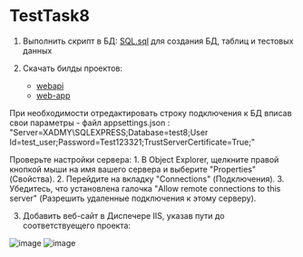 # TestTask8
1. Выполнить скрипт в БД: [SQL.sql](https://github.com/mihail2771/TestTask8/blob/main/SQL.sql) для создания БД, таблиц и тестовых данных

2. Скачать билды проектов:
   - [webapi](https://download-directory.github.io/?url=https%3A%2F%2Fgithub.com%2Fmihail2771%2FTestTask8%2Ftree%2Fmain%2Fwebapi%2Fbin%2FRelease%2Fnet8.0%2Fpublish) 
   - [web-app ](https://download-directory.github.io/?url=https%3A%2F%2Fgithub.com%2Fmihail2771%2FTestTask8%2Ftree%2Fmain%2Fweb-app%2Fbuild)

При необходимости отредактировать строку подключения к БД  вписав свои параметры - файл appsettings.json : "Server=XADMY\\SQLEXPRESS;Database=test8;User Id=test_user;Password=Test123321;TrustServerCertificate=True;"

Проверьте настройки сервера:
      1. В Object Explorer, щелкните правой кнопкой мыши на имя вашего сервера и выберите "Properties" (Свойства).
      2. Перейдите на вкладку "Connections" (Подключения).
      3. Убедитесь, что установлена галочка "Allow remote connections to this server" (Разрешить удаленные подключения к этому серверу).

3. Добавить веб-сайт в Диспечере IIS, указав пути до соответствуещего проекта:

![image](https://github.com/mihail2771/TestTask8/assets/47285121/9fc27d1d-4853-449f-91ad-a43020e73167)
![image](https://github.com/mihail2771/TestTask8/assets/47285121/82647d02-efaa-4b72-940c-647a9a0d3dc4)

